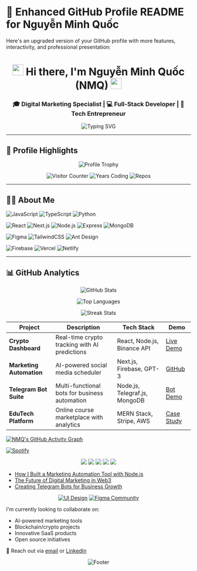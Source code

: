 # 🚀 Enhanced GitHub Profile README for Nguyễn Minh Quốc

Here's an upgraded version of your GitHub profile with more features, interactivity, and professional presentation:

<h1 align="center"> 
  <img src="https://emojis.slackmojis.com/emojis/images/1643514389/3643/cool-doge.gif?1643514389" width="30px"/> 
  Hi there, I'm Nguyễn Minh Quốc (NMQ)
  <img src="https://media.giphy.com/media/hvRJCLFzcasrR4ia7z/giphy.gif" width="30px"/>
</h1>

<h3 align="center">
  🎓 Digital Marketing Specialist | 💻 Full-Stack Developer | 🚀 Tech Entrepreneur
</h3>

<p align="center">
  <img src="https://readme-typing-svg.herokuapp.com?font=Fira+Code&weight=600&size=22&duration=4000&pause=500&color=FFD166&center=true&vCenter=true&width=500&lines=Building+the+future+of+digital+experiences;Marketing+%2B+Tech+%3D+%F0%9F%94%A5;Open+for+collaborations+%26+freelance;Let's+create+something+amazing!" alt="Typing SVG" />
</p>

---

## 🌟 Profile Highlights

<div align="center">
  
  ![Profile Trophy](https://github-profile-trophy.vercel.app/?username=nmq1106&theme=onedark&row=2&column=4&margin-w=15&margin-h=15)
  
  ![Visitor Counter](https://komarev.com/ghpvc/?username=nmq1106&label=Profile+Views&color=0e75b6&style=flat)
  ![Years Coding](https://badges.pufler.dev/years/nmq1106?color=blue&style=flat&label=Coding)
  ![Repos](https://badges.pufler.dev/repos/nmq1106?color=green&style=flat&label=Repos)
  
</div>

---

## 🧑‍💻 About Me





![JavaScript](https://img.shields.io/badge/-JavaScript-F7DF1E?style=flat-square&logo=javascript&logoColor=black)
![TypeScript](https://img.shields.io/badge/-TypeScript-3178C6?style=flat-square&logo=typescript&logoColor=white)
![Python](https://img.shields.io/badge/-Python-3776AB?style=flat-square&logo=python&logoColor=white)



![React](https://img.shields.io/badge/-React-61DAFB?style=flat-square&logo=react&logoColor=black)
![Next.js](https://img.shields.io/badge/-Next.js-000000?style=flat-square&logo=next.js&logoColor=white)
![Node.js](https://img.shields.io/badge/-Node.js-339933?style=flat-square&logo=node.js&logoColor=white)
![Express](https://img.shields.io/badge/-Express-000000?style=flat-square&logo=express&logoColor=white)
![MongoDB](https://img.shields.io/badge/-MongoDB-47A248?style=flat-square&logo=mongodb&logoColor=white)

![Figma](https://img.shields.io/badge/-Figma-F24E1E?style=flat-square&logo=figma&logoColor=white)
![TailwindCSS](https://img.shields.io/badge/-TailwindCSS-06B6D4?style=flat-square&logo=tailwind-css&logoColor=white)
![Ant Design](https://img.shields.io/badge/-Ant%20Design-0170FE?style=flat-square&logo=ant-design&logoColor=white)



![Firebase](https://img.shields.io/badge/-Firebase-FFCA28?style=flat-square&logo=firebase&logoColor=black)
![Vercel](https://img.shields.io/badge/-Vercel-000000?style=flat-square&logo=vercel&logoColor=white)
![Netlify](https://img.shields.io/badge/-Netlify-00C7B7?style=flat-square&logo=netlify&logoColor=white)

---

## 📊 GitHub Analytics

<div align="center">
  
  ![GitHub Stats](https://github-readme-stats.vercel.app/api?username=nmq1106&show_icons=true&theme=radical&hide_border=true&include_all_commits=true&count_private=true)
  
  ![Top Languages](https://github-readme-stats.vercel.app/api/top-langs/?username=nmq1106&layout=compact&theme=radical&hide_border=true&langs_count=8)
  
  ![Streak Stats](https://github-readme-streak-stats.herokuapp.com/?user=nmq1106&theme=radical&hide_border=true&fire=FFD166)
  
</div>


| Project | Description | Tech Stack | Demo |
|---------|-------------|------------|------|
| **Crypto Dashboard** | Real-time crypto tracking with AI predictions | React, Node.js, Binance API | [Live Demo](https://crypto.nmq.dev) |
| **Marketing Automation** | AI-powered social media scheduler | Next.js, Firebase, GPT-3 | [GitHub](https://github.com/nmq1106/marketing-ai) |
| **Telegram Bot Suite** | Multi-functional bots for business automation | Node.js, Telegraf.js, MongoDB | [Bot Demo](https://t.me/nmqbot) |
| **EduTech Platform** | Online course marketplace with analytics | MERN Stack, Stripe, AWS | [Case Study](#) |



[![NMQ's GitHub Activity Graph](https://activity-graph.herokuapp.com/graph?username=nmq1106&theme=react-dark&hide_border=true&area=true)](https://github.com/nmq1106)


[![Spotify](https://novatorem.vercel.app/api/spotify)](https://open.spotify.com/user/nmq1106)



<p align="center">
  <a href="https://www.nmq.dev" target="_blank"><img src="https://img.shields.io/badge/Portfolio-FFD166?style=for-the-badge&logo=About.me&logoColor=black" /></a>
  <a href="https://www.linkedin.com/in/nmq1106" target="_blank"><img src="https://img.shields.io/badge/LinkedIn-0A66C2?style=for-the-badge&logo=linkedin&logoColor=white" /></a>
  <a href="https://twitter.com/nmq1106" target="_blank"><img src="https://img.shields.io/badge/Twitter-1DA1F2?style=for-the-badge&logo=twitter&logoColor=white" /></a>
  <a href="mailto:contact@nmq.dev"><img src="https://img.shields.io/badge/Email-EA4335?style=for-the-badge&logo=gmail&logoColor=white" /></a>
  <a href="https://t.me/nmq1106"><img src="https://img.shields.io/badge/Telegram-26A5E4?style=for-the-badge&logo=telegram&logoColor=white" /></a>
</p>


<!-- BLOG-POST-LIST:START -->
- [How I Built a Marketing Automation Tool with Node.js](https://dev.to/nmq1106)
- [The Future of Digital Marketing in Web3](https://medium.com/@nmq1106)
- [Creating Telegram Bots for Business Growth](https://nmq.dev/blog)
<!-- BLOG-POST-LIST:END -->


<div align="center">
  
  [![UI Design](https://img.shields.io/badge/UI_Design_Showcase-FF4088?style=for-the-badge&logo=adobe-creative-cloud&logoColor=white)](https://www.behance.net/nmq1106)
  [![Figma Community](https://img.shields.io/badge/Figma_Community-F24E1E?style=for-the-badge&logo=figma&logoColor=white)](https://figma.com/@nmq1106)
  
</div>


I'm currently looking to collaborate on:
- AI-powered marketing tools
- Blockchain/crypto projects
- Innovative SaaS products
- Open source initiatives

📩 Reach out via [email](mailto:contact@nmq.dev) or [LinkedIn](https://linkedin.com/in/nmq1106)
<div align="center">
  
  ![Footer](https://capsule-render.vercel.app/api?type=waving&color=gradient&height=120&section=footer&text=Thanks+for+visiting!&fontSize=24&fontAlignY=70)
  
</div>

